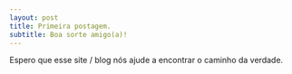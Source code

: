 ```yaml
---
layout: post
title: Primeira postagem.
subtitle: Boa sorte amigo(a)!
---
```


Espero que esse site / blog nós ajude a encontrar o caminho da verdade.

